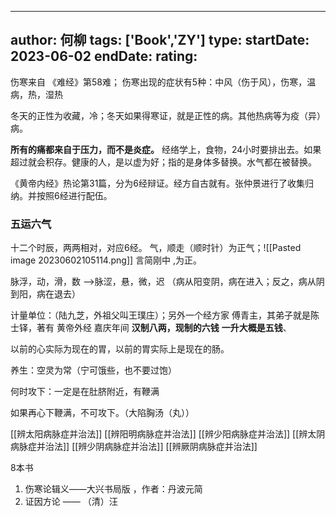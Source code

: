 
---
author: 何柳
tags: ['Book','ZY']
type: 
startDate: 2023-06-02
endDate:
rating: 
---

伤寒来自 《难经》第58难；
伤寒出现的症状有5种：中风（伤于风），伤寒，温病，热，湿热

冬天的正性为收藏，冷；冬天如果得寒证，就是正性的病。其他热病等为疫（异）病。

**所有的痛都来自于压力，而不是炎症。**
经络学上，食物，24小时要排出去。如果超过就会积存。健康的人，是以虚为好；指的是身体多替换。水气都在被替换。

《黄帝内经》热论第31篇，分为6经辩证。经方自古就有。张仲景进行了收集归纳。并按照6经进行配伍。


### 五运六气 
十二个时辰，两两相对，对应6经。
气，顺走（顺时针）为正气；![[Pasted image 20230602105114.png]]
言简刚中 ,为正。

脉浮，动，滑，数  ——>脉涩，悬，微，迟  （病从阳变阴，病在进入；反之，病从阴到阳，病在退去）


计量单位：（陆九芝，外祖父叫王璞庄）；另外一个经方家 傅青主，其弟子就是陈士铎，著有 黄帝外经
嘉庆年间
**汉制八两，现制的六钱**
**一升大概是五钱**、


以前的心实际为现在的胃，以前的胃实际上是现在的肠。

养生：空灵为常（宁可饿些，也不要过饱）

何时攻下：一定是在肚脐附近，有鞭满

如果再心下鞭满，不可攻下。（大陷胸汤（丸））

[[辨太阳病脉症并治法]]
[[辨阳明病脉症并治法]]
[[辨少阳病脉症并治法]]
[[辨太阴病脉症并治法]]
[[辨少阴病脉症并治法]]
[[辨厥阴病脉症并治法]]




8本书 
1. 伤寒论辑义——大兴书局版 ，作者：丹波元简
2. 证因方论 —— （清）汪




